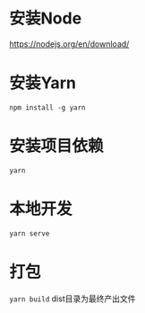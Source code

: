 # 安装Node
https://nodejs.org/en/download/

# 安装Yarn
`npm install -g yarn`

# 安装项目依赖
`yarn`

# 本地开发
`yarn serve`

# 打包
`yarn build`
dist目录为最终产出文件